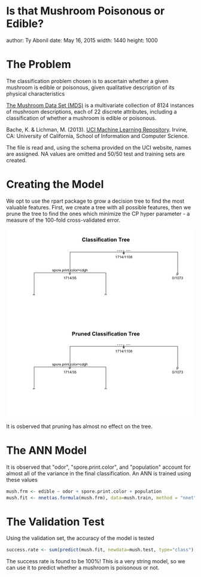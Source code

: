Is that Mushroom Poisonous or Edible?
========================================================
author: Ty Abonil
date: May 16, 2015
width: 1440
height: 1000

The Problem
========================================================

The classification problem chosen is to ascertain whether a given mushroom is edible or poisonous, given qualitative description of its physical characteristics

[The Mushroom Data Set (MDS)](https://archive.ics.uci.edu/ml/datasets/Mushroom) is a multivariate collection of 8124 instances of mushroom descriptions, each of 22 discrete attributes, including a classification of whether a mushroom is edible or poisonous. 

Bache, K. & Lichman, M. (2013). [UCI Machine Learning Repository](http://archive.ics.uci.edu/ml). Irvine, CA: University of California, School of Information and Computer Science.


The file is read and, using the schema provided on the UCI website, names are assigned. NA values are omitted and 50/50 test and training sets are created.




Creating the Model
========================================================
We opt to use the rpart package to grow a decision tree to find the most valuable features.  First, we create a tree with all possible features, then we prune the tree to find the ones which minimize the CP hyper parameter - a measure of the 100-fold cross-validated error.

![plot of chunk unnamed-chunk-3](mushroom-figure/unnamed-chunk-3-1.png) 

It is osberved that pruning has almost no effect on the tree.

The ANN Model
========================================================

It is observed that "odor", "spore.print.color", and "population" account for almost all of the variance in the final classification.  An ANN is trained using these values


```r
mush.frm <- edible ~ odor + spore.print.color + population
mush.fit <- nnet(as.formula(mush.frm), data=mush.train, method = "nnet", maxit = 100,  trace = F, size=4)
```

The Validation Test
========================================================

Using the validation set, the accuracy of the model is tested


```r
success.rate <- sum(predict(mush.fit, newdata=mush.test, type="class") == mush.test[,1])/nrow(mush.test) * 100
```

The success rate is found to be 100%!  This is a very string model, so we can use it to predict whether a mushroom is poisonous or not.
